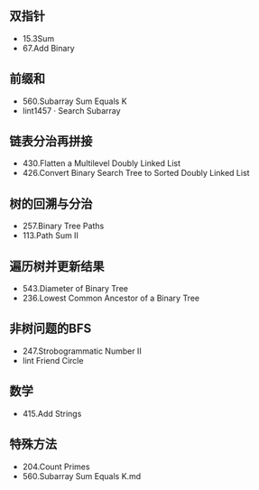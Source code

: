 
## 双指针
- 15.3Sum
- 67.Add Binary

## 前缀和
- 560.Subarray Sum Equals K
- lint1457 · Search Subarray


## 链表分治再拼接
- 430.Flatten a Multilevel Doubly Linked List
- 426.Convert Binary Search Tree to Sorted Doubly Linked List

## 树的回溯与分治
- 257.Binary Tree Paths
- 113.Path Sum II

## 遍历树并更新结果
- 543.Diameter of Binary Tree
- 236.Lowest Common Ancestor of a Binary Tree

## 非树问题的BFS
- 247.Strobogrammatic Number II
- lint Friend Circle

## 数学
- 415.Add Strings

## 特殊方法
- 204.Count Primes
- 560.Subarray Sum Equals K.md
